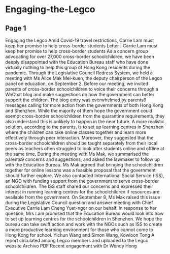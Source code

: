 # Engaging-the-Legco

## Page 1

Engaging the Legco
Amid Covid-19 travel restrictions, Carrie Lam
must keep her promise to help cross-border
students
Letter | Carrie Lam must keep her promise to help cross-border students
As a concern group advocating for over 27,000 cross-border schoolchildren, we have been deeply disappointed with the Education
Bureau staff who have done virtually nothing to help this group of Hong Kong residents during the pandemic. Through the Legislative
Council Redress System, we held a meeting with Ms Alice Mak Mei-kuen, the deputy chairperson of the Legco panel on education, on
September 2.
Before our meeting, we invited parents of cross-border schoolchildren to voice their concerns through a WeChat blog and make suggestions
on how the government can better support the children. The blog entry was overwhelmed by parents9 messages calling for more action
from the governments of both Hong Kong and Shenzhen.
While the majority of them hope the government could exempt cross-border schoolchildren from the quarantine requirements, they also
understand this is unlikely to happen in the near future. A more realistic solution, according to the parents, is to set up learning centres in
Shenzhen where the children can take online classes together and learn more effectively through peer interaction.
Moreover, they suggested that the cross-border schoolchildren should be taught separately from their local peers as teachers often
struggled to look after students online and offline at the same time.
During the meeting with Ms Mak, we summarised the parents9 concerns and suggestions, and asked the lawmaker to follow up with the
Education Bureau. Ms Mak agreed that bringing the schoolchildren together for online lessons was a feasible proposal that the government
should further explore.
We also contacted International Social Service (ISS), an NGO with funding support from the government to serve cross-border
schoolchildren. The ISS staff shared our concerns and expressed their interest in running learning centres for the schoolchildren if resources
are available from the government.
On September 8, Ms Mak raised this issue during the Legislative Council question and answer meeting with Chief Executive Carrie Lam
Cheng Yuet-ngor on our behalf. In response to her question, Mrs Lam promised that the Education Bureau would look into how to set up
learning centres for the schoolchildren in Shenzhen.
We hope the bureau can take swift action and work with the NGOs such as ISS to create a more productive learning environment for those
who cannot come to Hong Kong for school.
Yichun Wang and Simon Wang, Kowloon Tong
A report circulated among Legco members and uploaded to
the Legco website
Archivo PDF
Recent engagement with Dr Wendy Hong


